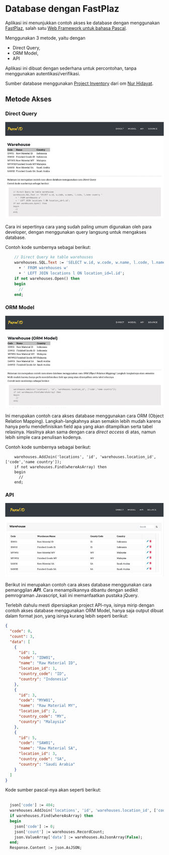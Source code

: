 # Database dengan FastPlaz

Aplikasi ini menunjukkan contoh akses ke database dengan menggunakan [FastPlaz](https://fastplaz.com), salah satu [Web Framework untuk bahasa Pascal](https://fastplaz.com). 

Menggunakan 3 metode, yaitu dengan 

- Direct Query, 
- ORM Model, 
- API

Aplikasi ini dibuat dengan sederhana untuk percontohan, tanpa menggunakan autentikasi/verifikasi.

Sumber database menggunakan [Project Inventory](https://github.com/hidayat365/yii2-inventory-app/tree/master/migrations/scripts) dari om [Nur Hidayat](https://github.com/hidayat365).

## Metode Akses


### Direct Query

![Screenshot](docs/images/direct.png)

Cara ini sepertinya cara yang sudah paling umum digunakan oleh para developer, dengan menggunakan query langsung untuk mengakses database.

Contoh kode sumbernya sebagai berikut:

```pascal
    // Direct Query ke table warehouses
    warehouses.SQL.Text := 'SELECT w.id, w.code, w.name, l.code, l.name country '
      + ' FROM warehouses w'
      + ' LEFT JOIN locations l ON location_id=l.id';
    if not warehouses.Open() then
    begin
      //
    end;
```

### ORM Model

![Screenshot](docs/images/model.png)

Ini merupakan contoh cara akses database menggunakan cara ORM (Object Relation Mapping). Langkah-langkahnya akan semakin lebih mudah karena hanya perlu mendefinisikan field apa yang akan ditampilkan serta tabel relasinya. Hasilnya akan sama dengan cara *direct access* di atas, namun lebih simple cara penulisan kodenya.

Contoh kode sumbernya sebagai berikut:

```delphi
    warehouses.AddJoin('locations', 'id', 'warehouses.location_id', ['code','name country']);
    if not warehouses.Find(whereAsArray) then
    begin
      //
    end;
```

### API

![Screenshot](docs/images/api.png)

Berikut ini merupakan contoh cara akses database menggunakan cara pemanggilan ***API***. Cara menampilkannya dibantu dengan sedikit pemrograman Javascript, kali ini memanfaatkan pustaka jQuery.

Terlebih dahulu mesti dipersiapkan project API-nya, isinya mirip dengan contoh akses database menggunakan ORM Model, hanya saja output dibuat dalam format json, yang isinya kurang lebih seperti berikut:

```json
{
  "code": 0,
  "count": 3,
  "data": [
    {
      "id": 1,
      "code": "IDW01",
      "name": "Raw Material ID",
      "location_id": 1,
      "country_code": "ID",
      "country": "Indonesia"
    },
    {
      "id": 3,
      "code": "MYW01",
      "name": "Raw Material MY",
      "location_id": 2,
      "country_code": "MY",
      "country": "Malaysia"
    },
    {
      "id": 5,
      "code": "SAW01",
      "name": "Raw Material SA",
      "location_id": 3,
      "country_code": "SA",
      "country": "Saudi Arabia"
    }
  ]
}

```

Kode sumber pascal-nya akan seperti berikut:

```pascal

  json['code'] := 404;
  warehouses.AddJoin('locations', 'id', 'warehouses.location_id', ['code country_code','name country']);
  if warehouses.Find(whereAsArray) then
  begin
    json['code'] := 0;
    json['count'] := warehouses.RecordCount;
    json.ValueArray['data'] := warehouses.AsJsonArray(False);
  end;
  Response.Content := json.AsJSON;
```

